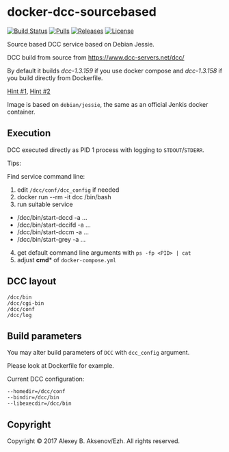 docker-dcc-sourcebased
=======================
[![Build Status](https://travis-ci.org/ezh/docker-dcc-sourcebased.png?branch=master)](https://travis-ci.org/ezh/docker-dcc-sourcebased) [![Pulls](https://img.shields.io/docker/pulls/ezh1k/dcc.svg)](https://hub.docker.com/r/ezh1k/dcc/) [![Releases](https://img.shields.io/github/release/ezh/docker-dcc-sourcebased.svg)](https://github.com/ezh/docker-dcc-sourcebased/releases) [![License](https://img.shields.io/github/license/ezh/docker-dcc-sourcebased.svg)](https://github.com/ezh/docker-dcc-sourcebased/blob/master/LICENSE)

Source based DCC service based on Debian Jessie.

DCC build from source from https://www.dcc-servers.net/dcc/

By default it builds *dcc-1.3.159* if you use docker compose and *dcc-1.3.158* if you build directly from Dockerfile.

[Hint #1](https://github.com/ezh/docker-dcc-sourcebased/blob/master/docker/Dockerfile#L6),
[Hint #2](https://github.com/ezh/docker-dcc-sourcebased/blob/master/docker-compose.travis.yml#L7)

Image is based on `debian/jessie`, the same as an official Jenkis docker container.

Execution
---------

DCC executed directly as PID 1 process with logging to `STDOUT`/`STDERR`.

Tips:

Find service command line:
1. edit `/dcc/conf/dcc_config` if needed
2. docker run --rm -it dcc /bin/bash
3. run suitable service
  * /dcc/bin/start-dccd -a ...
  * /dcc/bin/start-dccifd -a ...
  * /dcc/bin/start-dccm -a ...
  * /dcc/bin/start-grey -a ...
4. get default command line arguments with `ps -fp <PID> | cat`
5. adjust **cmd*** of `docker-compose.yml`

DCC layout
----------

```
/dcc/bin
/dcc/cgi-bin
/dcc/conf
/dcc/log
```

Build parameters
----------------

You may alter build parameters of `DCC` with `dcc_config` argument.

Please look at Dockerfile for example.

Current DCC configuration:

```
--homedir=/dcc/conf
--bindir=/dcc/bin
--libexecdir=/dcc/bin
```

Copyright
---------

Copyright © 2017 Alexey B. Aksenov/Ezh. All rights reserved.
